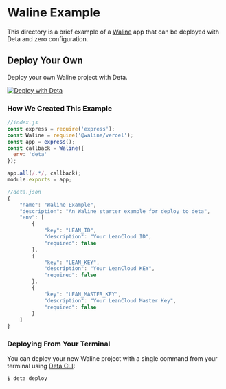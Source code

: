 # Waline Example

This directory is a brief example of a [Waline](https://waline.js.org/) app that can be deployed with Deta and zero configuration.

## Deploy Your Own

Deploy your own Waline project with Deta.

[![Deploy with Deta](https://button.deta.dev/1/svg)](https://go.deta.dev/deploy?repo=https://github.com/walinejs/deta-starter)

### How We Created This Example

```js
//index.js
const express = require('express');
const Waline = require('@waline/vercel');
const app = express();
const callback = Waline({ 
  env: 'deta'
});

app.all(/.*/, callback);
module.exports = app;

//deta.json
{
	"name": "Waline Example",
	"description": "An Waline starter example for deploy to deta",
	"env": [
		{
			"key": "LEAN_ID",
			"description": "Your LeanCloud ID",
			"required": false 
		},
		{
			"key": "LEAN_KEY",
			"description": "Your LeanCloud KEY",
			"required": false 
		},
		{
			"key": "LEAN_MASTER_KEY",
			"description": "Your LeanCloud Master Key",
			"required": false 
		}
	]
}
```

### Deploying From Your Terminal

You can deploy your new Waline project with a single command from your terminal using [Deta CLI](https://docs.deta.sh/docs/cli/install):

```shell
$ deta deploy
```
